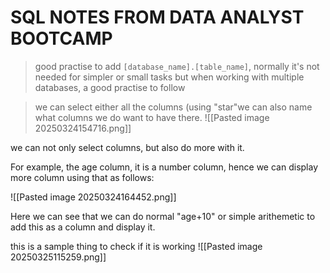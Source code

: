 # SQL NOTES FROM DATA ANALYST BOOTCAMP

> good practise to add ```[database_name].[table_name]```, normally it's not needed for simpler or small tasks but when working with multiple databases, a good practise to follow

> we can select either all the columns (using "star"we can also name what columns we do want to have there. ![[Pasted image 20250324154716.png]]

we can not only select columns, but also do more with it.

For example, the age column, it is a number column, hence we can display more column using that as follows:

![[Pasted image 20250324164452.png]]


Here we can see that we can do normal "age+10" or simple arithemetic to add this as a column and display it.


this is a sample thing to check if it is working
![[Pasted image 20250325115259.png]]






